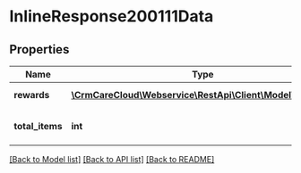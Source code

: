 # InlineResponse200111Data

## Properties
Name | Type | Description | Notes
------------ | ------------- | ------------- | -------------
**rewards** | [**\CrmCareCloud\Webservice\RestApi\Client\Model\Reward[]**](Reward.md) | List of all rewards | [optional] 
**total_items** | **int** | Count of all found rewards | [optional] 

[[Back to Model list]](../../README.md#documentation-for-models) [[Back to API list]](../../README.md#documentation-for-api-endpoints) [[Back to README]](../../README.md)

